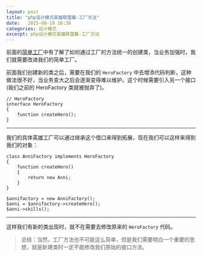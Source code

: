 ```yaml
---
layout: post
title: "php设计模式英雄联盟篇-工厂方法"
date:   2015-08-19 16:30
categories: 设计模式
excerpt: php设计模式英雄联盟篇-工厂方法
---
```


前面的[简单工厂](http://rrylee.github.io/2015/07/31/php-pattern-simple-factory/)中有了解了如何通过工厂的方法统一的创建类，当业务加强时，我们就需要改进我们的简单工厂。

前面我们创建新的类之后，需要在我们的 `HeroFactory` 中去增添代码判断，这种做法很不好，当业务变大之后会逐渐变得难以维护。这个时候需要引入另一个接口(我们之前的 HeroFactory 类就被抛弃了)。

    // HeroFactory
    interface HeroFactory
    {
        function createHero();
    }

---

我们的具体英雄工厂可以通过继承这个借口来得到拓展，现在我们可以这样来得到我们的对象：

    class AnniFactory implements HeroFactory
    {
        function createHero()
        {
            return new Anni;
        }
    }

    $annifactory = new AnniFactory();
    $anni = $annifactory->createHero();
    $anni->skills();

---

这样我们有新的类出现时，就不在需要去修改原来的 `HeroFactory` 代码。

>总结：当然，工厂方法也不可能这么简单，但是我们需要明白一个重要的思想，就是新建类时一定不能修改我们原始的接口方法。
